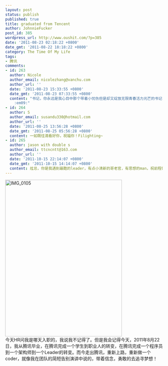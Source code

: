 ```yaml
---
layout: post
status: publish
published: true
title: graduated from Tencent
author: JohnnieFucker
post_id: 385
wordpress_url: http://www.oushit.com/?p=385
date: '2011-08-23 02:18:22 +0800'
date_gmt: '2011-08-22 18:18:22 +0800'
category: The Time Of My Life
tags:
- 腾讯
comments:
- id: 263
  author: Nicole
  author_email: nicolezhang@vanchu.com
  author_url: ''
  date: '2011-08-23 15:33:55 +0800'
  date_gmt: '2011-08-23 07:33:55 +0800'
  content: "书记，你永远是我心目中那个带着小忧伤但是却又绽放无限青春活力光芒的书记！\r\n你就是爱与恨的结合体，你就是传说中不朽的矛盾体！\r\n你是我追随的偶像！\r\n祝：\r\n前途似锦！
    :em09:"
- id: 264
  author: S
  author_email: susandu330@hotmail.com
  author_url: ''
  date: '2011-08-25 13:56:28 +0800'
  date_gmt: '2011-08-25 05:56:28 +0800'
  content: 一如既往滴看好你，祝福你！Filighting~
- id: 265
  author: jason with double s
  author_email: ttcncntt@163.com
  author_url: ''
  date: '2011-10-15 22:14:07 +0800'
  date_gmt: '2011-10-15 14:14:07 +0800'
  content: 炫总，你是我遇到最酷的leader，有点小清新的哥老官，有思想的man，祝前程似景，追上你的梦想。
---
```

<p><a href="http://www.yupoo.com/photos/crazysperm/82381797/" title="IMG_0105"><img src="http://pic.yupoo.com/crazysperm/BjqZo4a2/medium.jpg" alt="IMG_0105" width="373" height="500" border="0" /></a><br />
今天HR问我是哪天入职的，我说我不记得了。但是我会记得今天，2011年8月22日，我从腾讯毕业，在腾讯完成一个学生到职业人的转变，在腾讯完成一个程序员到一个架构师到一个Leader的转变。而今走出腾讯，重新上路，重新做一个coder，就像我在团队的简短告别演讲中说的，带着信念，勇敢的去追寻梦想！</p>
